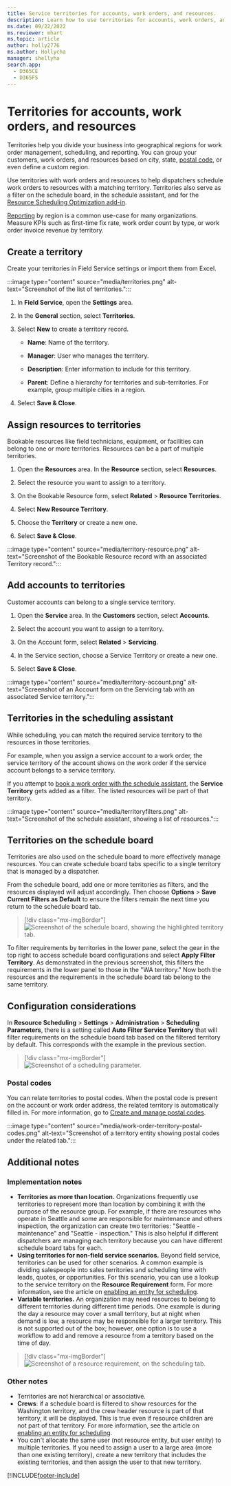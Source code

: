 ```yaml
---
title: Service territories for accounts, work orders, and resources.
description: Learn how to use territories for accounts, work orders, and scheduling in Dynamics 365 Field Service.
ms.date: 09/22/2022
ms.reviewer: mhart
ms.topic: article
author: holly2776
ms.author: Hollycha
manager: shellyha
search.app: 
  - D365CE
  - D365FS
---
```

# Territories for accounts, work orders, and resources

Territories help you divide your business into geographical regions for work order management, scheduling, and reporting. You can group your customers, work orders, and resources based on city, state, [postal code](set-up-postal-codes.md), or even define a custom region.

Use territories with work orders and resources to help dispatchers schedule work orders to resources with a matching territory. Territories also serve as a filter on the schedule board, in the schedule assistant, and for the [Resource Scheduling Optimization add-in](rso-overview.md).

[Reporting](reports.md) by region is a common use-case for many organizations. Measure KPIs such as first-time fix rate, work order count by type, or work order invoice revenue by territory.

## Create a territory

Create your territories in Field Service settings or import them from Excel.

:::image type="content" source="media/territories.png" alt-text="Screenshot of the list of territories.":::
  
1. In **Field Service**, open the **Settings** area.

1. In the **General** section, select **Territories**.
  
1. Select **New** to create a territory record.

   - **Name**: Name of the territory.  
  
   - **Manager**: User who manages the territory.
  
   - **Description**: Enter information to include for this territory.

   - **Parent**: Define a hierarchy for territories and sub-territories. For example, group multiple cities in a region.
  
1. Select **Save & Close**.  

## Assign resources to territories

Bookable resources like field technicians, equipment, or facilities can belong to one or more territories. Resources can be a part of multiple territories.
  
1. Open the **Resources** area. In the **Resource** section, select **Resources**.

1. Select the resource you want to assign to a territory.
  
1. On the Bookable Resource form, select **Related** > **Resource Territories**.

1. Select **New Resource Territory**.

1. Choose the **Territory** or create a new one.  

1. Select **Save & Close**.

:::image type="content" source="media/territory-resource.png" alt-text="Screenshot of the Bookable Resource record with an associated Territory record.":::

## Add accounts to territories

Customer accounts can belong to a single service territory.

1. Open the **Service** area. In the **Customers** section, select **Accounts**.

1. Select the account you want to assign to a territory.
  
1. On the Account form, select **Related** > **Servicing**.

1. In the Service section, choose a Service Territory or create a new one.

1. Select **Save & Close**.

:::image type="content" source="media/territory-account.png" alt-text="Screenshot of an Account form on the Servicing tab with an associated Service territory.":::

## Territories in the scheduling assistant

While scheduling, you can match the required service territory to the resources in those territories.

For example, when you assign a service account to a work order, the service territory of the account shows on the work order if the service account belongs to a service territory.

If you attempt to [book a work order with the schedule assistant](schedule-assistant.md), the **Service Territory** gets added as a filter. The listed resources will be part of that territory.

:::image type="content" source="media/territoryfilters.png" alt-text="Screenshot of the schedule assistant, showing a list of resources.":::

## Territories on the schedule board

Territories are also used on the schedule board to more effectively manage resources. You can create schedule board tabs specific to a single territory that is managed by a dispatcher.

From the schedule board, add one or more territories as filters, and the resources displayed will adjust accordingly. Then choose **Options** > **Save Current Filters as Default** to ensure the filters remain the next time you return to the schedule board tab.


> [!div class="mx-imgBorder"]
> ![Screenshot of the schedule board, showing the highlighted territory tab.](./media/work-order-territory-sb-filter-all.png)

To filter requirements by territories in the lower pane, select the gear in the top right to access schedule board configurations and select **Apply Filter Territory**. As demonstrated in the previous screenshot, this filters the requirements in the lower panel to those in the "WA territory." Now both the resources and the requirements in the schedule board tab belong to the same territory.

## Configuration considerations

In **Resource Scheduling** > **Settings** > **Administration** > **Scheduling Parameters**, there is a setting called **Auto Filter Service Territory** that will filter requirements on the schedule board tab based on the filtered territory by default. This corresponds with the example in the previous section.

> [!div class="mx-imgBorder"]
> ![Screenshot of a scheduling parameter.](./media/schedulingparameter.png)

### Postal codes

You can relate territories to postal codes. When the postal code is present on the account or work order address, the related territory is automatically filled in. For more information, go to [Create and manage postal codes](set-up-postal-codes.md).

:::image type="content" source="media/work-order-territory-postal-codes.png" alt-text="Screenshot of a territory entity showing postal codes under the related tab.":::

## Additional notes

### Implementation notes

- **Territories as more than location.** Organizations frequently use territories to represent more than location by combining it with the purpose of the resource group. For example, if there are resources who operate in Seattle and some are responsible for maintenance and others inspection, the organization can create two territories: "Seattle - maintenance" and "Seattle - inspection." This is also helpful if different dispatchers are managing each territory because you can have different schedule board tabs for each.
- **Using territories for non-field service scenarios.** Beyond field service, territories can be used for other scenarios. A common example is dividing salespeople into sales territories and scheduling time with leads, quotes, or opportunities. For this scenario, you can use a lookup to the service territory on the **Resource Requirement** form. For more information, see the article on [enabling an entity for scheduling](schedule-new-entity.md).
- **Variable territories.** An organization may need resources to belong to different territories during different time periods. One example is during the day a resource may cover a small territory, but at night when demand is low, a resource may be responsible for a larger territory. This is not supported out of the box; however, one option is to use a workflow to add and remove a resource from a territory based on the time of day.


> [!div class="mx-imgBorder"]
> ![Screenshot of a resource requirement, on the scheduling tab.](./media/work-order-territory-sales-opportunity.png)

### Other notes

- Territories are not hierarchical or associative.
- **Crews**: if a schedule board is filtered to show resources for the Washington territory, and the crew header resource is part of that territory, it will be displayed. This is true even if resource children are not part of that territory. For more information, see the article on [enabling an entity for scheduling](resource-crews.md).
- You can't allocate the same user (not resource entity, but user entity) to multiple territories. If you need to assign a user to a large area (more than one existing territory), create a new territory that includes the existing territories, and then assign the user to that new territory. 

[!INCLUDE[footer-include](../includes/footer-banner.md)]
